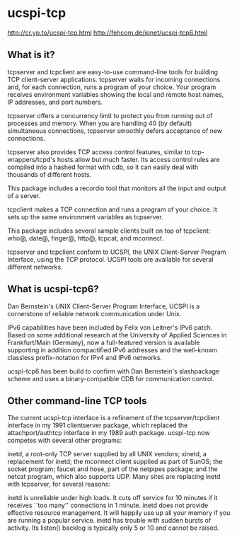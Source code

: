 ucspi-tcp
=========

http://cr.yp.to/ucspi-tcp.html
http://fehcom.de/ipnet/ucspi-tcp6.html

What is it?
-----------

tcpserver and tcpclient are easy-to-use command-line tools for building TCP client-server applications.
tcpserver waits for incoming connections and, for each connection, runs a program of your choice. Your program receives environment variables showing the local and remote host names, IP addresses, and port numbers.

tcpserver offers a concurrency limit to protect you from running out of processes and memory. When you are handling 40 (by default) simultaneous connections, tcpserver smoothly defers acceptance of new connections.

tcpserver also provides TCP access control features, similar to tcp-wrappers/tcpd's hosts.allow but much faster. Its access control rules are compiled into a hashed format with cdb, so it can easily deal with thousands of different hosts.

This package includes a recordio tool that monitors all the input and output of a server.

tcpclient makes a TCP connection and runs a program of your choice. It sets up the same environment variables as tcpserver.

This package includes several sample clients built on top of tcpclient: who@, date@, finger@, http@, tcpcat, and mconnect.

tcpserver and tcpclient conform to UCSPI, the UNIX Client-Server Program Interface, using the TCP protocol. UCSPI tools are available for several different networks.

What is ucspi-tcp6?
-------------------

Dan Bernstein's UNIX Client-Server Program Interface, UCSPI is a cornerstone of reliable network communication under Unix.

IPv6 capabilities have been included by Felix von Leitner's IPv6 patch. 
Based on some additional research at the University of Applied Sciences in Frankfurt/Main (Germany), now a full-featured version is available supporting in addition compactified IPv6 addresses and the well-known classless prefix-notation for IPv4 and IPv6 networks.

ucspi-tcp6 has been build to confirm with Dan Bernstein's slashpackage scheme and uses a binary-compatible CDB for communication control.

Other command-line TCP tools
----------------------------

The current ucspi-tcp interface is a refinement of the tcpserver/tcpclient interface in my 1991 clientserver package, which replaced the attachport/authtcp interface in my 1989 auth package.
ucspi-tcp now competes with several other programs:

inetd, a root-only TCP server supplied by all UNIX vendors;
xinetd, a replacement for inetd;
the mconnect client supplied as part of SunOS;
the socket program;
faucet and hose, part of the netpipes package; and
the netcat program, which also supports UDP.
Many sites are replacing inetd with tcpserver, for several reasons:

inetd is unreliable under high loads. It cuts off service for 10 minutes if it receives ``too many'' connections in 1 minute.
inetd does not provide effective resource management. It will happily use up all your memory if you are running a popular service.
inetd has trouble with sudden bursts of activity. Its listen() backlog is typically only 5 or 10 and cannot be raised.
